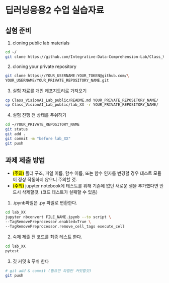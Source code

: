 # 딥러닝응용2 수업 실습자료

## 실험 준비

1. cloning public lab materials
```bash
cd ~/
git clone https://github.com/Integrative-Data-Comprehension-Lab/Class_VisionAI_Lab_public.git
```

2. cloning your private repository
```bash
git clone https://YOUR_USERNAME:YOUR_TOKEN@github.com/\
YOUR_USERNAME/YOUR_PRIVATE_REPOSITORY_NAME.git
```

3. 실험 자료를 개인 레포지토리로 가져오기
```bash
cp Class_VisionAI_Lab_public/README.md YOUR_PRIVATE_REPOSITORY_NAME/
cp Class_VisionAI_Lab_public/lab_XX -r YOUR_PRIVATE_REPOSITORY_NAME/
```

4. 실험 진행 전 상태를 푸쉬하기
```bash
cd ~/YOUR_PRIVATE_REPOSITORY_NAME
git status
git add .
git commit -m "before lab_XX"
git push
```

## 과제 제출 방법
 - <mark>(주의)</mark> 폴더 구조, 파일 이름, 함수 이름, 또는 함수 인자를 변경할 경우 테스트 모듈이 정상 작동하지 않으니 주의할 것.
 - <mark>(주의)</mark> jupyter notebook에 테스트를 위해 기존에 없던 새로운 셀을 추가했다면 반드시 삭제할것. (코드 테스트가 실패할 수 있음)
 
1. .ipynb파일은 .py 파일로 변환한다.
``` bash
cd lab_XX
jupyter nbconvert FILE_NAME.ipynb --to script \
--TagRemovePreprocessor.enabled=True \
--TagRemovePreprocessor.remove_cell_tags execute_cell
```

2. 숙제 제출 전 코드를 최종 테스트 한다.
```bash
cd lab_XX
pytest
```

3. 깃 커밋 & 푸쉬 한다
```bash
# git add & commit (필요한 파일만 커밋할것)
git push
```